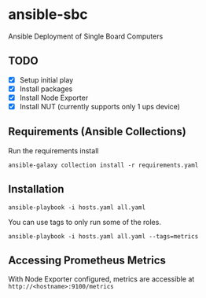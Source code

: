 # ansible-sbc

Ansible Deployment of Single Board Computers

## TODO

- [x] Setup initial play
- [x] Install packages
- [x] Install Node Exporter
- [x] Install NUT (currently supports only 1 ups device)

## Requirements (Ansible Collections)

Run the requirements install

```
ansible-galaxy collection install -r requirements.yaml
```

## Installation

```
ansible-playbook -i hosts.yaml all.yaml
```

You can use tags to only run some of the roles.

```
ansible-playbook -i hosts.yaml all.yaml --tags=metrics
```

## Accessing Prometheus Metrics

With Node Exporter configured, metrics are accessible at `http://<hostname>:9100/metrics`

